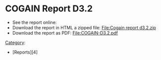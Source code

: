 # COGAIN Report D3.2

* See the report online: 
* Download the report in HTML a zipped file: [File:Cogain report d3.2.zip][1]
* Download the report as PDF: [File:COGAIN-D3.2.pdf][2]

[Category][3]: 

* [Reports][4]

[1]: /Doc/Cogain_report_d3.2.zip
[2]: /Doc/COGAIN-D3.2.pdf
[3]: /main/Special:Categories.md
[7]: /Report/Category:Reports.md
  

<!--stackedit_data:
eyJoaXN0b3J5IjpbLTE4MjE2OTE2NTRdfQ==
-->